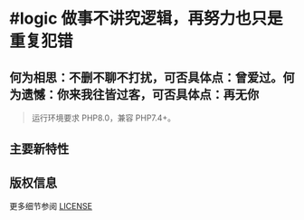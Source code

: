 # #logic 做事不讲究逻辑，再努力也只是重复犯错

## 何为相思：不删不聊不打扰，可否具体点：曾爱过。何为遗憾：你来我往皆过客，可否具体点：再无你

> 运行环境要求 PHP8.0，兼容 PHP7.4+。

## 主要新特性

## 版权信息

更多细节参阅 [LICENSE](LICENSE)
